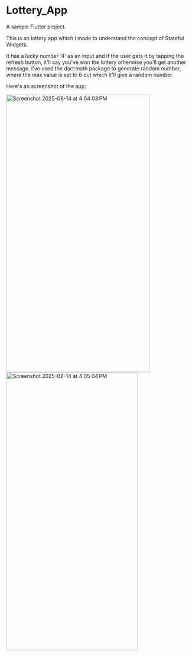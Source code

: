 # Lottery_App
A sample Flutter project.

This is an lottery app which I made to understand the concept of Stateful Widgets.

It has a lucky number '4' as an input and if the user gets it by tapping the refresh button, it'll say you've won the lottery otherwise you'll get another message. I've used the dart:math package to generate random number, where the max value is set to 6 out which it'll give a random number.

Here's an screenshot of the app:

<img width="389" height="751" alt="Screenshot 2025-08-14 at 4 04 03 PM" src="https://github.com/user-attachments/assets/45775550-a3af-4939-a24e-b11b821d3adf" />
<img width="356" height="752" alt="Screenshot 2025-08-14 at 4 05 04 PM" src="https://github.com/user-attachments/assets/4cd85d72-232e-4174-bf31-feb5ff22fd75" />
